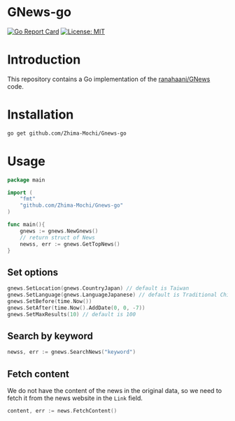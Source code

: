 # GNews-go

[![Go Report Card](https://goreportcard.com/badge/github.com/Zhima-Mochi/Gnews-go)](https://goreportcard.com/report/github.com/Zhima-Mochi/Gnews-go)
[![License: MIT](https://img.shields.io/badge/License-MIT-yellow.svg)](https://opensource.org/licenses/MIT)


# Introduction
This repository contains a Go implementation of the [ranahaani/GNews](https://github.com/ranahaani/GNews) code.

# Installation
```bash
go get github.com/Zhima-Mochi/Gnews-go
```

# Usage

```go
package main

import (
    "fmt"
    "github.com/Zhima-Mochi/Gnews-go"
)

func main(){
    gnews := gnews.NewGnews()
    // return struct of News
    newss, err := gnews.GetTopNews() 
}
```

## Set options
```go
gnews.SetLocation(gnews.CountryJapan) // default is Taiwan
gnews.SetLanguage(gnews.LanguageJapanese) // default is Traditional Chinese
gnews.SetBefore(time.Now())
gnews.SetAfter(time.Now().AddDate(0, 0, -7))
gnews.SetMaxResults(10) // default is 100
```

## Search by keyword
```go
newss, err := gnews.SearchNews("keyword")
```
## Fetch content
We do not have the content of the news in the original data, so we need to fetch it from the news website in the `Link` field.
```go
content, err := news.FetchContent()
```
